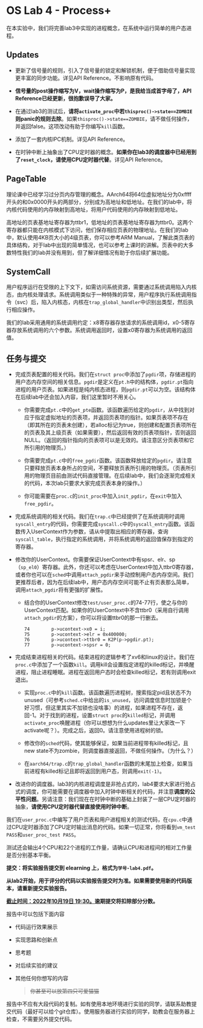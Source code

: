 # OS Lab 4  - Process+

在本实验中，我们将完善lab3中实现的进程概念，在系统中运行简单的用户态进程。

## Updates

* 更新了信号量的规则，引入了信号量的锁定和解锁机制，便于借助信号量实现更丰富的同步功能。详见API Reference。不影响原有代码。

* **信号量的post操作缩写为V，wait操作缩写为P，是我给当成首字母了，API Reference已经更新，很抱歉误导了大家。**

* 在通过lab3的测试后，**请将`activate_proc`中若`thisproc()->state==ZOMBIE`则panic的规则去除**。如果`thisproc()->state==ZOMBIE`，请不做任何操作，并返回false。这项改动有助于你编写`kill`函数。

* 添加了一套内核IPC机制。详见API Reference。

* 在时钟中断上抽象出了CPU定时器的概念。**如果你在lab3的调度器中已经用到了`reset_clock`，请使用CPU定时器代替**。详见API Reference。

## PageTable

理论课中已经学习过分页内存管理的概念。AArch64将64位虚拟地址分为0xffff开头的和0x0000开头的两部分，分别成为高地址和低地址。在我们的lab中，将内核代码使用的内存映射到高地址，将用户代码使用的内存映射到低地址。

高地址的页表基地址寄存器为ttbr1，低地址的页表基地址寄存器为ttbr0。这两个寄存器都只能在内核模式下访问，他们保存相应页表的物理地址。在我们的lab中，默认使用4KB页大小的4级页表，你可以参考ARM Manual，了解此类页表的具体结构，对于lab中出现的简单情况，也可以参考上课时的讲解。页表中的大多数特性我们的lab并没有用到，但了解详细情况有助于你后续扩展功能。

## SystemCall

用户程序运行在受限的上下文下，如需访问系统资源，需要通过系统调用陷入内核态，由内核处理请求。系统调用类似于一种特殊的异常，用户程序执行系统调用指令（svc）后，陷入内核态，内核在`trap_global_handler`中识别出类型，然后执行相应操作。

我们的lab采用通用的系统调用约定：x8寄存器存放请求的系统调用id，x0-5寄存器存放系统调用的六个参数。系统调用返回时，设置x0寄存器为系统调用的返回值。

## 任务与提交

* 完成页表配置的相关代码。我们在`struct proc`中添加了`pgdir`项，存储进程的用户态内存空间的相关信息。`pgdir`是定义在`pt.h`中的结构体，`pgdir.pt`指向进程的用户页表。如果进程是纯内核态进程，则`pgdir.pt`可以为空。该结构体在后续lab中还会加入内容，我们这里暂时不用关心。
  
  * 你需要完成`pt.c`中的`get_pte`函数。该函数遍历给定的`pgdir`，从中找到对应于指定虚拟地址的页表项，并返回页表项的指针。如果页表项不存在（即其所在的页表未创建），若alloc标记为true，则创建和配置页表项所在的页表及其上级页表（如果需要），然后返回有效的页表项指针，否则返回NULL。（返回的指针指向的页表项可以是无效的。请注意区分页表项和它所引用的物理页。）
  
  * 你需要完成`pt.c`中的`free_pgdir`函数。该函数释放给定的`pgdir`。请注意只要释放页表本身所占的空间，不要释放页表所引用的物理页。（页表所引用的物理页目前由测试代码直接管理。在后续lab中，我们会逐渐完成相关的代码，本次lab只要求大家完成页表本身的操作。）
  
  * 你可能需要在`proc.c`的`init_proc`中加入`init_pgdir`，在`exit`中加入`free_pgdir`。

* 完成系统调用的相关代码。我们在`trap.c`中已经提供了在系统调用时调用`syscall_entry`的代码，你需要完成`syscall.c`中的`syscall_entry`函数。该函数传入UserContext作为参数，请从中提取出相应的寄存器，查询`syscall_table`，执行指定的系统调用，并将系统调用的返回值保存到指定的寄存器。

* 修改你的UserContext。你需要保证UserContext中有spsr、elr、sp（`sp_el0`）寄存器。此外，你还可以考虑在UserContext中加入ttbr0寄存器，或者你也可以在`sched`中调用`attach_pgdir`来手动控制用户态内存空间。我们更推荐后者，因为在后续lab中，用户态内存空间可能不止有页表那么简单，调用`attach_pgdir`将有更强的扩展性。
  
  * 结合你的UserContext修改`test/user_proc.c`的74-77行，使之与你的UserContext匹配。如果你的UserContext中不含ttbr0（采用自行调用`attach_pgdir`的方案），你可以将设置ttbr0的那一行删去。
    
    ```
    74        p->ucontext->x0 = i;
    75        p->ucontext->elr = 0x400000;
    76        p->ucontext->ttbr0 = K2P(p->pgdir.pt);
    77        p->ucontext->spsr = 0;
    ```

* 完成结束进程相关的代码。结束进程的逻辑参考了xv6和linux的设计。我们在`proc.c`中添加了一个函数`kill`。调用kill会设置指定进程的killed标记，并唤醒进程，阻止进程睡眠。进程在返回用户态时会检查killed标记，若有则调用exit退出。
  
  * 实现`proc.c`中的`kill`函数。该函数遍历进程树，搜索指定pid且状态不为unused（可参考`sched.c`中给出的`is_unused`，访问调度信息时加锁是个好习惯，但这里其实不加锁也没啥事）的进程，如果进程不存在，返回-1。对于找到的进程，设置`struct proc`的`killed`标记，并调用`activate_proc`唤醒进程（你可以想想为什么updates里让大家改一下activate呢？）。完成之后，返回0。请注意使用进程树的锁。
  
  * 修改你的`sched`代码，使其能够保证，如果当前进程带有killed标记，且new state不为zombie，则调度器直接返回，不做任何操作。（为什么？）
  
  * 在`aarch64/trap.c`的`trap_global_handler`函数的末尾加上检查，如果当前进程有killed标记且即将返回到用户态，则调用`exit(-1)`。

* 改进你的调度器。lab3的内核进程调度是非抢占式的，lab4要求大家进行抢占式的调度，你可能需要在调度器中加入时钟中断相关的代码，并注意**调度的公平性问题**。另请注意：我们现在在时钟中断的基础上封装了一层CPU定时器的抽象，**请使用CPU定时器代替直接使用时钟中断**。

我们在`user_proc.c`中编写了用户页表和用户进程相关的测试代码，在`cpu.c`中通过CPU定时器添加了CPU定时输出消息的代码。如果一切正常，你将看到`vm_test PASS`和`user_proc_test PASS`。

测试还会输出4个CPU和22个进程的工作量，请确认CPU和进程间的相对工作量是否分别基本平衡。

**提交：将实验报告提交到 elearning 上，格式为`学号-lab4.pdf`。**

**从lab2开始，用于评分的代码以实验报告提交时为准。如果需要使用新的代码版本，请重新提交实验报告。**

**<u>截止时间：2022年10月19日 19:30。</u>逾期提交将扣除部分分数。**

报告中可以包括下面内容

- 代码运行效果展示

- 实现思路和创新点

- 思考题

- 对后续实验的建议

- 其他任何你想写的内容
  
  > ~~你甚至可以放第四只可爱猫猫~~

报告中不应有大段代码的复制。如有使用本地环境进行实验的同学，请联系助教提交代码（最好可以给个git仓库）。使用服务器进行实验的同学，助教会在服务器上检查，不需要另外提交代码。
